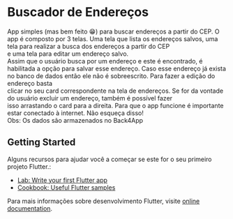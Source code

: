 # Buscador de Endereços

App simples (mas bem feito 😁) para buscar endereços a partir do CEP.
O app é composto por 3 telas. Uma tela que lista os endereços salvos, uma tela para realizar a busca dos endereços a partir do CEP  
e uma tela para editar um endereço salvo.  
Assim que o usuário busca por um endereço e este é encontrado, é habilitada a opção para salvar esse endereço.
Caso esse endereço já exista no banco de dados então ele não é sobreescrito. Para fazer a edição do endereço basta  
clicar no seu card correspondente na tela de endereços. Se for da vontade do usuário excluir um endereço, também é possível fazer  
isso arrastando o card para a direita.
Para que o app funcione é importante estar conectado à internet. Não esqueça disso!  
Obs: Os dados são armazenados no Back4App

## Getting Started

Alguns recursos para ajudar você a começar se este for o seu primeiro projeto Flutter.:

- [Lab: Write your first Flutter app](https://docs.flutter.dev/get-started/codelab)
- [Cookbook: Useful Flutter samples](https://docs.flutter.dev/cookbook)

Para mais informações sobre desenvolvimento Flutter, visite
[online documentation](https://docs.flutter.dev/).
